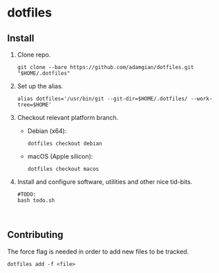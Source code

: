 # dotfiles


## Install

1. Clone repo.
    ```shell
    git clone --bare https://github.com/adamgian/dotfiles.git "$HOME/.dotfiles"
    ```
   
2. Set up the alias.
    ```shell
    alias dotfiles='/usr/bin/git --git-dir=$HOME/.dotfiles/ --work-tree=$HOME'
    ```
    
3. Checkout relevant platform branch.
    - Debian (x64):
        ```shell
        dotfiles checkout debian
        ```
        
    - macOS (Apple silicon):
        ```shell
        dotfiles checkout macos
        ```
4. Install and configure software, utilities and other nice tid-bits.
    ```shell
    #TODO:
    bash todo.sh
    ```
<br>


## Contributing

The force flag is needed in order to add new files to be tracked.

```shell
dotfiles add -f <file>
```

